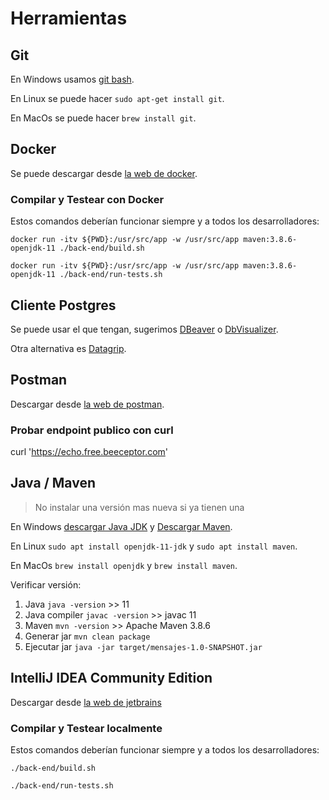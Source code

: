# Herramientas

## Git

En Windows usamos [git bash](https://git-scm.com/downloads).

En Linux se puede hacer `sudo apt-get install git`.

En MacOs se puede hacer `brew install git`.


## Docker

Se puede descargar desde [la web de docker](https://www.docker.com/products/docker-desktop/).

### Compilar y Testear con Docker

Estos comandos deberían funcionar siempre y a todos los desarrolladores:

`docker run -itv ${PWD}:/usr/src/app -w /usr/src/app maven:3.8.6-openjdk-11 ./back-end/build.sh`

`docker run -itv ${PWD}:/usr/src/app -w /usr/src/app maven:3.8.6-openjdk-11 ./back-end/run-tests.sh`


## Cliente Postgres

Se puede usar el que tengan, sugerimos [DBeaver](https://dbeaver.io/download/) o [DbVisualizer](https://www.dbvis.com/download/).

Otra alternativa es [Datagrip](https://www.jetbrains.com/datagrip/download/).

## Postman

Descargar desde [la web de postman](https://www.postman.com/downloads/).

### Probar endpoint publico con curl

curl 'https://echo.free.beeceptor.com'


## Java / Maven

> No instalar una versión mas nueva si ya tienen una

En Windows [descargar Java JDK](https://www.oracle.com/java/technologies/downloads/?er=221886) y [Descargar Maven](https://maven.apache.org/download.cgi).

En Linux `sudo apt install openjdk-11-jdk` y `sudo apt install maven`.

En MacOs `brew install openjdk` y `brew install maven`.

Verificar versión:

1. Java `java -version` >> 11
2. Java compiler `javac -version` >> javac 11
3. Maven `mvn -version` >> Apache Maven 3.8.6
4. Generar jar `mvn clean package`
5. Ejecutar jar `java -jar target/mensajes-1.0-SNAPSHOT.jar`

## IntelliJ IDEA Community Edition

Descargar desde [la web de jetbrains](https://www.jetbrains.com/idea/download/)

### Compilar y Testear localmente

Estos comandos deberían funcionar siempre y a todos los desarrolladores:

`./back-end/build.sh`

`./back-end/run-tests.sh`

